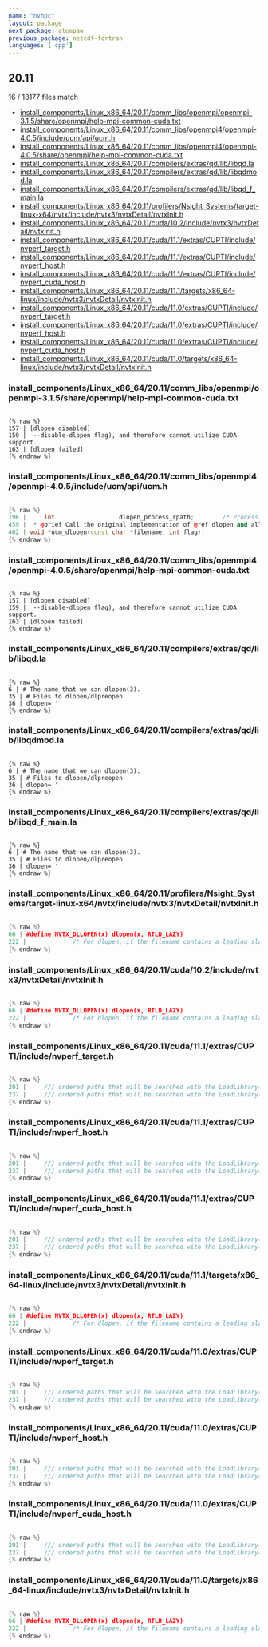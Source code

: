 ```yaml
---
name: "nvhpc"
layout: package
next_package: atompaw
previous_package: netcdf-fortran
languages: ['cpp']
---
```

## 20.11
16 / 18177 files match

 - [install_components/Linux_x86_64/20.11/comm_libs/openmpi/openmpi-3.1.5/share/openmpi/help-mpi-common-cuda.txt](#install_componentslinux_x86_642011comm_libsopenmpiopenmpi-315shareopenmpihelp-mpi-common-cudatxt)
 - [install_components/Linux_x86_64/20.11/comm_libs/openmpi4/openmpi-4.0.5/include/ucm/api/ucm.h](#install_componentslinux_x86_642011comm_libsopenmpi4openmpi-405includeucmapiucmh)
 - [install_components/Linux_x86_64/20.11/comm_libs/openmpi4/openmpi-4.0.5/share/openmpi/help-mpi-common-cuda.txt](#install_componentslinux_x86_642011comm_libsopenmpi4openmpi-405shareopenmpihelp-mpi-common-cudatxt)
 - [install_components/Linux_x86_64/20.11/compilers/extras/qd/lib/libqd.la](#install_componentslinux_x86_642011compilersextrasqdliblibqdla)
 - [install_components/Linux_x86_64/20.11/compilers/extras/qd/lib/libqdmod.la](#install_componentslinux_x86_642011compilersextrasqdliblibqdmodla)
 - [install_components/Linux_x86_64/20.11/compilers/extras/qd/lib/libqd_f_main.la](#install_componentslinux_x86_642011compilersextrasqdliblibqd_f_mainla)
 - [install_components/Linux_x86_64/20.11/profilers/Nsight_Systems/target-linux-x64/nvtx/include/nvtx3/nvtxDetail/nvtxInit.h](#install_componentslinux_x86_642011profilersnsight_systemstarget-linux-x64nvtxincludenvtx3nvtxdetailnvtxinith)
 - [install_components/Linux_x86_64/20.11/cuda/10.2/include/nvtx3/nvtxDetail/nvtxInit.h](#install_componentslinux_x86_642011cuda102includenvtx3nvtxdetailnvtxinith)
 - [install_components/Linux_x86_64/20.11/cuda/11.1/extras/CUPTI/include/nvperf_target.h](#install_componentslinux_x86_642011cuda111extrascuptiincludenvperf_targeth)
 - [install_components/Linux_x86_64/20.11/cuda/11.1/extras/CUPTI/include/nvperf_host.h](#install_componentslinux_x86_642011cuda111extrascuptiincludenvperf_hosth)
 - [install_components/Linux_x86_64/20.11/cuda/11.1/extras/CUPTI/include/nvperf_cuda_host.h](#install_componentslinux_x86_642011cuda111extrascuptiincludenvperf_cuda_hosth)
 - [install_components/Linux_x86_64/20.11/cuda/11.1/targets/x86_64-linux/include/nvtx3/nvtxDetail/nvtxInit.h](#install_componentslinux_x86_642011cuda111targetsx86_64-linuxincludenvtx3nvtxdetailnvtxinith)
 - [install_components/Linux_x86_64/20.11/cuda/11.0/extras/CUPTI/include/nvperf_target.h](#install_componentslinux_x86_642011cuda110extrascuptiincludenvperf_targeth)
 - [install_components/Linux_x86_64/20.11/cuda/11.0/extras/CUPTI/include/nvperf_host.h](#install_componentslinux_x86_642011cuda110extrascuptiincludenvperf_hosth)
 - [install_components/Linux_x86_64/20.11/cuda/11.0/extras/CUPTI/include/nvperf_cuda_host.h](#install_componentslinux_x86_642011cuda110extrascuptiincludenvperf_cuda_hosth)
 - [install_components/Linux_x86_64/20.11/cuda/11.0/targets/x86_64-linux/include/nvtx3/nvtxDetail/nvtxInit.h](#install_componentslinux_x86_642011cuda110targetsx86_64-linuxincludenvtx3nvtxdetailnvtxinith)

### install_components/Linux_x86_64/20.11/comm_libs/openmpi/openmpi-3.1.5/share/openmpi/help-mpi-common-cuda.txt

```

{% raw %}
157 | [dlopen disabled]
159 |  --disable-dlopen flag), and therefore cannot utilize CUDA support.
163 | [dlopen failed]
{% endraw %}

```
### install_components/Linux_x86_64/20.11/comm_libs/openmpi4/openmpi-4.0.5/include/ucm/api/ucm.h

```cpp

{% raw %}
196 |     int                  dlopen_process_rpath;        /* Process RPATH section in dlopen hook */
459 |  * @brief Call the original implementation of @ref dlopen and all handlers
462 | void *ucm_dlopen(const char *filename, int flag);
{% endraw %}

```
### install_components/Linux_x86_64/20.11/comm_libs/openmpi4/openmpi-4.0.5/share/openmpi/help-mpi-common-cuda.txt

```

{% raw %}
157 | [dlopen disabled]
159 |  --disable-dlopen flag), and therefore cannot utilize CUDA support.
163 | [dlopen failed]
{% endraw %}

```
### install_components/Linux_x86_64/20.11/compilers/extras/qd/lib/libqd.la

```

{% raw %}
6 | # The name that we can dlopen(3).
35 | # Files to dlopen/dlpreopen
36 | dlopen=''
{% endraw %}

```
### install_components/Linux_x86_64/20.11/compilers/extras/qd/lib/libqdmod.la

```

{% raw %}
6 | # The name that we can dlopen(3).
35 | # Files to dlopen/dlpreopen
36 | dlopen=''
{% endraw %}

```
### install_components/Linux_x86_64/20.11/compilers/extras/qd/lib/libqd_f_main.la

```

{% raw %}
6 | # The name that we can dlopen(3).
35 | # Files to dlopen/dlpreopen
36 | dlopen=''
{% endraw %}

```
### install_components/Linux_x86_64/20.11/profilers/Nsight_Systems/target-linux-x64/nvtx/include/nvtx3/nvtxDetail/nvtxInit.h

```cpp

{% raw %}
66 | #define NVTX_DLLOPEN(x) dlopen(x, RTLD_LAZY)
222 |             /* For dlopen, if the filename contains a leading slash, then it is interpreted as a */
{% endraw %}

```
### install_components/Linux_x86_64/20.11/cuda/10.2/include/nvtx3/nvtxDetail/nvtxInit.h

```cpp

{% raw %}
66 | #define NVTX_DLLOPEN(x) dlopen(x, RTLD_LAZY)
222 |             /* For dlopen, if the filename contains a leading slash, then it is interpreted as a */
{% endraw %}

```
### install_components/Linux_x86_64/20.11/cuda/11.1/extras/CUPTI/include/nvperf_target.h

```cpp

{% raw %}
201 |     /// ordered paths that will be searched with the LoadLibrary() or dlopen() call.
237 |     /// ordered paths that will be searched with the LoadLibrary() or dlopen() call.
{% endraw %}

```
### install_components/Linux_x86_64/20.11/cuda/11.1/extras/CUPTI/include/nvperf_host.h

```cpp

{% raw %}
201 |     /// ordered paths that will be searched with the LoadLibrary() or dlopen() call.
237 |     /// ordered paths that will be searched with the LoadLibrary() or dlopen() call.
{% endraw %}

```
### install_components/Linux_x86_64/20.11/cuda/11.1/extras/CUPTI/include/nvperf_cuda_host.h

```cpp

{% raw %}
201 |     /// ordered paths that will be searched with the LoadLibrary() or dlopen() call.
237 |     /// ordered paths that will be searched with the LoadLibrary() or dlopen() call.
{% endraw %}

```
### install_components/Linux_x86_64/20.11/cuda/11.1/targets/x86_64-linux/include/nvtx3/nvtxDetail/nvtxInit.h

```cpp

{% raw %}
66 | #define NVTX_DLLOPEN(x) dlopen(x, RTLD_LAZY)
222 |             /* For dlopen, if the filename contains a leading slash, then it is interpreted as a */
{% endraw %}

```
### install_components/Linux_x86_64/20.11/cuda/11.0/extras/CUPTI/include/nvperf_target.h

```cpp

{% raw %}
201 |     /// ordered paths that will be searched with the LoadLibrary() or dlopen() call.
237 |     /// ordered paths that will be searched with the LoadLibrary() or dlopen() call.
{% endraw %}

```
### install_components/Linux_x86_64/20.11/cuda/11.0/extras/CUPTI/include/nvperf_host.h

```cpp

{% raw %}
201 |     /// ordered paths that will be searched with the LoadLibrary() or dlopen() call.
237 |     /// ordered paths that will be searched with the LoadLibrary() or dlopen() call.
{% endraw %}

```
### install_components/Linux_x86_64/20.11/cuda/11.0/extras/CUPTI/include/nvperf_cuda_host.h

```cpp

{% raw %}
201 |     /// ordered paths that will be searched with the LoadLibrary() or dlopen() call.
237 |     /// ordered paths that will be searched with the LoadLibrary() or dlopen() call.
{% endraw %}

```
### install_components/Linux_x86_64/20.11/cuda/11.0/targets/x86_64-linux/include/nvtx3/nvtxDetail/nvtxInit.h

```cpp

{% raw %}
66 | #define NVTX_DLLOPEN(x) dlopen(x, RTLD_LAZY)
222 |             /* For dlopen, if the filename contains a leading slash, then it is interpreted as a */
{% endraw %}

```
